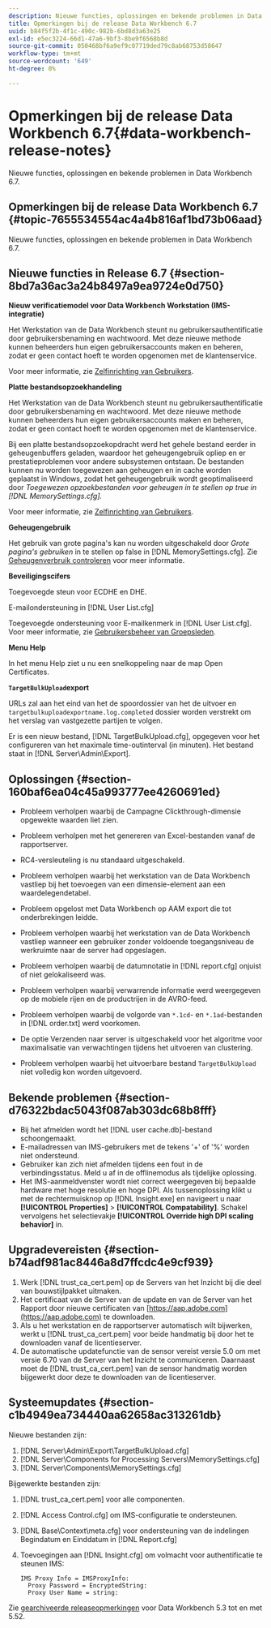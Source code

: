 ```yaml
---
description: Nieuwe functies, oplossingen en bekende problemen in Data Workbench 6.7.
title: Opmerkingen bij de release Data Workbench 6.7
uuid: b84f5f2b-4f1c-490c-982b-6bd8d3a63e25
exl-id: e5ec3224-66d1-47a6-9bf3-8be9f6568b8d
source-git-commit: 050468bf6a9ef9c07719ded79c8ab68753d58647
workflow-type: tm+mt
source-wordcount: '649'
ht-degree: 0%

---
```


# Opmerkingen bij de release Data Workbench 6.7{#data-workbench-release-notes}

Nieuwe functies, oplossingen en bekende problemen in Data Workbench 6.7.

## Opmerkingen bij de release Data Workbench 6.7 {#topic-7655534554ac4a4b816af1bd73b06aad}

Nieuwe functies, oplossingen en bekende problemen in Data Workbench 6.7.

## Nieuwe functies in Release 6.7 {#section-8bd7a36ac3a24b8497a9ea9724e0d750}

**Nieuw verificatiemodel voor Data Workbench Workstation (IMS-integratie)**

Het Werkstation van de Data Workbench steunt nu gebruikersauthentificatie door gebruikersbenaming en wachtwoord. Met deze nieuwe methode kunnen beheerders hun eigen gebruikersaccounts maken en beheren, zodat er geen contact hoeft te worden opgenomen met de klantenservice.

Voor meer informatie, zie [Zelfinrichting van Gebruikers](https://experienceleague.adobe.com/docs/data-workbench/using/client/c-self-provisioning-users.html).

**Platte bestandsopzoekhandeling**

Het Werkstation van de Data Workbench steunt nu gebruikersauthentificatie door gebruikersbenaming en wachtwoord. Met deze nieuwe methode kunnen beheerders hun eigen gebruikersaccounts maken en beheren, zodat er geen contact hoeft te worden opgenomen met de klantenservice.

Bij een platte bestandsopzoekopdracht werd het gehele bestand eerder in geheugenbuffers geladen, waardoor het geheugengebruik opliep en er prestatieproblemen voor andere subsystemen ontstaan. De bestanden kunnen nu worden toegewezen aan geheugen en in cache worden geplaatst in Windows, zodat het geheugengebruik wordt geoptimaliseerd door *Toegewezen opzoekbestanden voor geheugen in te stellen op true in [!DNL MemorySettings.cfg].*

Voor meer informatie, zie [Zelfinrichting van Gebruikers](https://experienceleague.adobe.com/docs/data-workbench/using/client/c-self-provisioning-users.html).

**Geheugengebruik**

Het gebruik van grote pagina&#39;s kan nu worden uitgeschakeld door *Grote pagina&#39;s gebruiken* in te stellen op false in [!DNL MemorySettings.cfg]. Zie [Geheugenverbruik controleren](https://experienceleague.adobe.com/docs/data-workbench/using/server-admin-install/admin-dwb-server/t-mntr-mry-usg.html) voor meer informatie.

**Beveiligingscifers**

Toegevoegde steun voor ECDHE en DHE.

E-mailondersteuning in [!DNL User List.cfg]

Toegevoegde ondersteuning voor E-mailkenmerk in [!DNL User List.cfg]. Voor meer informatie, zie [Gebruikersbeheer van Groepsleden](https://experienceleague.adobe.com/docs/data-workbench/using/server-admin-install/admin-dwb-server/access-control/dwb-self-admin-member-access.html?lang=en).

**Menu Help**

In het menu Help ziet u nu een snelkoppeling naar de map Open Certificates.

**`TargetBulkUpload`export**

URLs zal aan het eind van het de spoordossier van het de uitvoer en `targetbulkuploadexportname.log.completed` dossier worden verstrekt om het verslag van vastgezette partijen te volgen.

Er is een nieuw bestand, [!DNL TargetBulkUpload.cfg], opgegeven voor het configureren van het maximale time-outinterval (in minuten). Het bestand staat in  [!DNL Server\Admin\Export\].

## Oplossingen {#section-160baf6ea04c45a993777ee4260691ed}

* Probleem verholpen waarbij de Campagne Clickthrough-dimensie opgewekte waarden liet zien.
* Probleem verholpen met het genereren van Excel-bestanden vanaf de rapportserver.
* RC4-versleuteling is nu standaard uitgeschakeld.
* Probleem verholpen waarbij het werkstation van de Data Workbench vastliep bij het toevoegen van een dimensie-element aan een waardelegendetabel.
* Probleem opgelost met Data Workbench op AAM export die tot onderbrekingen leidde.
* Probleem verholpen waarbij het werkstation van de Data Workbench vastliep wanneer een gebruiker zonder voldoende toegangsniveau de werkruimte naar de server had opgeslagen.
* Probleem verholpen waarbij de datumnotatie in [!DNL report.cfg] onjuist of niet gelokaliseerd was.
* Probleem verholpen waarbij verwarrende informatie werd weergegeven op de mobiele rijen en de productrijen in de AVRO-feed.
* Probleem verholpen waarbij de volgorde van `*.1cd`- en `*.1ad`-bestanden in [!DNL order.txt] werd voorkomen.

* De optie Verzenden naar server is uitgeschakeld voor het algoritme voor maximalisatie van verwachtingen tijdens het uitvoeren van clustering.
* Probleem verholpen waarbij het uitvoerbare bestand `TargetBulkUpload` niet volledig kon worden uitgevoerd.

## Bekende problemen {#section-d76322bdac5043f087ab303dc68b8fff}

* Bij het afmelden wordt het [!DNL user cache.db]-bestand schoongemaakt.
* E-mailadressen van IMS-gebruikers met de tekens &#39;+&#39; of &#39;%&#39; worden niet ondersteund.
* Gebruiker kan zich niet afmelden tijdens een fout in de verbindingsstatus. Meld u af in de offlinemodus als tijdelijke oplossing.
* Het IMS-aanmeldvenster wordt niet correct weergegeven bij bepaalde hardware met hoge resolutie en hoge DPI. Als tussenoplossing klikt u met de rechtermuisknop op [!DNL Insight.exe] en navigeert u naar **[!UICONTROL Properties]** > **[!UICONTROL Compatability]**. Schakel vervolgens het selectievakje **[!UICONTROL Override high DPI scaling behavior]** in.

## Upgradevereisten {#section-b74adf981ac8446a8d7ffcdc4e9cf939}

1. Werk [!DNL trust_ca_cert.pem] op de Servers van het Inzicht bij die deel van bouwstijlpakket uitmaken.
1. Het certificaat van de Server van de update en van de Server van het Rapport door nieuwe certificaten van [https://aap.adobe.com](https://aap.adobe.com) te downloaden.
1. Als u het werkstation en de rapportserver automatisch wilt bijwerken, werkt u [!DNL trust_ca_cert.pem] voor beide handmatig bij door het te downloaden vanaf de licentieserver.
1. De automatische updatefunctie van de sensor vereist versie 5.0 om met versie 6.70 van de Server van het Inzicht te communiceren. Daarnaast moet de [!DNL trust_ca_cert.pem] van de sensor handmatig worden bijgewerkt door deze te downloaden van de licentieserver.

## Systeemupdates {#section-c1b4949ea734440aa62658ac313261db}

Nieuwe bestanden zijn:

1. [!DNL Server\Admin\Export\TargetBulkUpload.cfg]
1. [!DNL Server\Components for Processing Servers\MemorySettings.cfg]
1. [!DNL Server\Components\MemorySettings.cfg]

Bijgewerkte bestanden zijn:

1. [!DNL trust_ca_cert.pem] voor alle componenten.
1. [!DNL Access Control.cfg] om IMS-configuratie te ondersteunen.
1. [!DNL Base\Context\meta.cfg] voor ondersteuning van de indelingen Begindatum en Einddatum in  [!DNL Report.cfg]

1. Toevoegingen aan [!DNL Insight.cfg] om volmacht voor authentificatie te steunen IMS:

   ```
   IMS Proxy Info = IMSProxyInfo: 
     Proxy Password = EncryptedString:
     Proxy User Name = string:
   ```

Zie [gearchiveerde releaseopmerkingen](https://experienceleague.adobe.com/docs/data-workbench/using/release-notes/release-notes.html) voor Data Workbench 5.3 tot en met 5.52.
